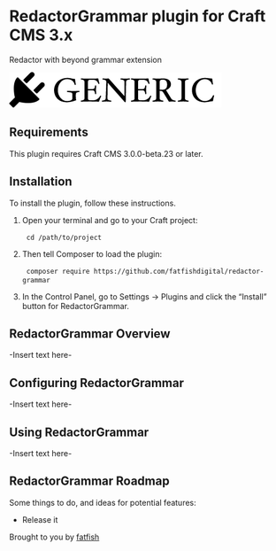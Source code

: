 # RedactorGrammar plugin for Craft CMS 3.x

Redactor with beyond grammar extension

![Screenshot](resources/img/plugin-logo.png)

## Requirements

This plugin requires Craft CMS 3.0.0-beta.23 or later.

## Installation

To install the plugin, follow these instructions.

1. Open your terminal and go to your Craft project:

        cd /path/to/project

2. Then tell Composer to load the plugin:

        composer require https://github.com/fatfishdigital/redactor-grammar

3. In the Control Panel, go to Settings → Plugins and click the “Install” button for RedactorGrammar.

## RedactorGrammar Overview

-Insert text here-

## Configuring RedactorGrammar

-Insert text here-

## Using RedactorGrammar

-Insert text here-

## RedactorGrammar Roadmap

Some things to do, and ideas for potential features:

* Release it

Brought to you by [fatfish](https://fatfish.com.au)
